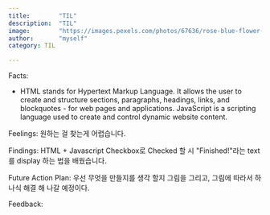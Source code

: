 ```yaml
---
title:        "TIL"
description:  "TIL"
image:        "https://images.pexels.com/photos/67636/rose-blue-flower-rose-blooms-67636.jpeg?auto=compress&cs=tinysrgb&dpr=1&w=500"
author:       "myself"
category: TIL

---
```


Facts: 
- HTML stands for Hypertext Markup Language. It allows the user to create and structure sections, paragraphs, headings, links, and blockquotes - for web pages and applications.
JavaScript is a scripting language used to create and control dynamic website content.

Feelings: 원하는 걸 찾는게 어렵습니다.

Findings: HTML + Javascript Checkbox로 Checked 할 시 "Finished!"라는 text를 display 하는 법을 배웠습니다. 

Future Action Plan: 우선 무엇을 만들지를 생각 할지 그림을 그리고, 그림에 따라서 하나식 해결 해 나갈 예정이다. 

Feedback: 